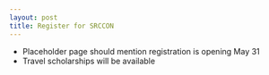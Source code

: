 ```yaml
---
layout: post
title: Register for SRCCON
---
```

* Placeholder page should mention registration is opening May 31
* Travel scholarships will be available
